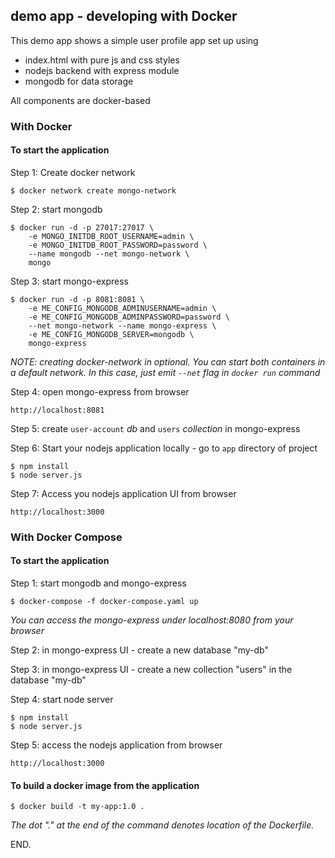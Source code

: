 ## demo app - developing with Docker

This demo app shows a simple user profile app set up using 
- index.html with pure js and css styles
- nodejs backend with express module
- mongodb for data storage

All components are docker-based


### With Docker


#### To start the application


Step 1: Create docker network

    $ docker network create mongo-network


Step 2: start mongodb

    $ docker run -d -p 27017:27017 \
        -e MONGO_INITDB_ROOT_USERNAME=admin \
        -e MONGO_INITDB_ROOT_PASSWORD=password \
        --name mongodb --net mongo-network \
        mongo


Step 3: start mongo-express

    $ docker run -d -p 8081:8081 \
        -e ME_CONFIG_MONGODB_ADMINUSERNAME=admin \
        -e ME_CONFIG_MONGODB_ADMINPASSWORD=password \
        --net mongo-network --name mongo-express \
        -e ME_CONFIG_MONGODB_SERVER=mongodb \
        mongo-express


_NOTE: creating docker-network in optional. You can start both containers in a default network. In this case, just emit `--net` flag in `docker run` command_


Step 4: open mongo-express from browser

    http://localhost:8081


Step 5: create `user-account` _db_ and `users` _collection_ in mongo-express


Step 6: Start your nodejs application locally - go to `app` directory of project 

    $ npm install 
    $ node server.js


Step 7: Access you nodejs application UI from browser

    http://localhost:3000


### With Docker Compose


#### To start the application


Step 1: start mongodb and mongo-express

    $ docker-compose -f docker-compose.yaml up

_You can access the mongo-express under localhost:8080 from your browser_


Step 2: in mongo-express UI - create a new database "my-db"


Step 3: in mongo-express UI - create a new collection "users" in the database "my-db"


Step 4: start node server

    $ npm install
    $ node server.js


Step 5: access the nodejs application from browser 

    http://localhost:3000


#### To build a docker image from the application

    $ docker build -t my-app:1.0 .

_The dot "." at the end of the command denotes location of the Dockerfile._


END.

